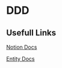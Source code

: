# DDD

## Usefull Links

[Notion Docs](https://www.notion.so/DDD-Domain-Driven-Design-dec12b5e92e94d56b9df560eaf1a9d9c?pvs=4)

[Entity Docs](https://github.com/bjmvercelli/ddd_poc/blob/main/src/domain/entity/entity.md)
